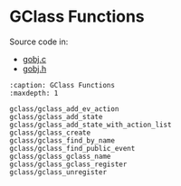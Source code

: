 # GClass Functions

Source code in:
- [gobj.c](https://github.com/artgins/yunetas/blob/main/kernel/c/gobj-c/src/gobj.c)
- [gobj.h](https://github.com/artgins/yunetas/blob/main/kernel/c/gobj-c/src/gobj.h)

```{toctree}
:caption: GClass Functions
:maxdepth: 1

gclass/gclass_add_ev_action
gclass/gclass_add_state
gclass/gclass_add_state_with_action_list
gclass/gclass_create
gclass/gclass_find_by_name
gclass/gclass_find_public_event
gclass/gclass_gclass_name
gclass/gclass_gclass_register
gclass/gclass_unregister

```
